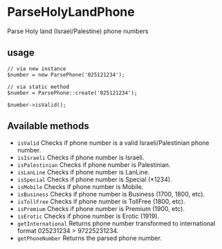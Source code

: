 # ParseHolyLandPhone
Parse Holy land (Israel/Palestine) phone numbers

## usage
```
// via new instance
$number = new ParsePhone('025121234');

// via static method
$number = ParsePhone::create('025121234');

$number->isValid();
```

## Available methods
* `isValid` Checks if phone number is a valid Israeli/Palestinian phone number.
* `isIsraeli` Checks if phone number is Israeli.
* `isPalestinian` Checks if phone number is Palestinian.
* `isLanLine` Checks if phone number is LanLine.
* `isSpecial` Checks if phone number is Special (*1234).
* `isMobile` Checks if phone number is Mobile.
* `isBusiness` Checks if phone number is Business (1700, 1800, etc).
* `isTollFree` Checks if phone number is TollFree (1800, etc).
* `isPremium` Checks if phone number is Premium (1900, etc).
* `isErotic` Checks if phone number is Erotic (1919).
* `getInternational` Returns phone number transformed to international format 025231234  > 97225231234.
* `getPhoneNumber` Returns the parsed phone number.
